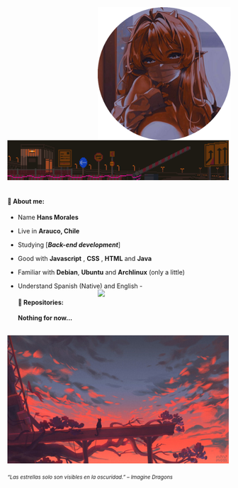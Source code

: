 <div>
<img src="./img/waifu_profile.png" width="300" align="right"/>
<br/>
<img src="./img/aboutme03.webp" width="500" />
<br/>
<br/>
 
 #### 🌱 About me:

- Name **Hans Morales**

- Live in **Arauco, Chile**

- Studying [***Back-end development***]

- Good with **Javascript** , **CSS** , **HTML** and **Java**

- Familiar with **Debian**, **Ubuntu** and **Archlinux** (only a little)

- Understand Spanish (Native) and English -<img src="./.gif" width="300" align="right" />
  <br/>

  #### 💫 Repositories:

  **Nothing for now...**

<br/>
<img src="./img/cat_sunset.jpg" width="500" />
<br/>
  
<sub> *“Las estrellas solo son visibles en la oscuridad.” – Imagine Dragons* </sub>
<!--
<img src="https://metrics.lecoq.io/Eilaluth?template=classic&base.header=0&base.activity=0&base.community=0&base.repositories=0&base.metadata=0&repositories=1&repositories=100&repositories.batch=100&repositories.forks=false&repositories.affiliations=owner&repositories.featured=Eilaluth%2FAyano%2CEilaluth%2FKyoko%2CEilaluth%2FKanna%2CEilaluth%2FHotaru%2CEilaluth%2FMocha&config.timezone=Asia%2FJakart"  />
-->
</div>
